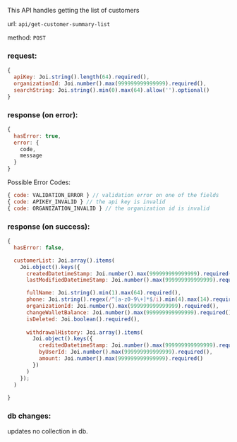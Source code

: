 This API handles getting the list of customers

url: `api/get-customer-summary-list`

method: `POST`

### request: 
```js
{
  apiKey: Joi.string().length(64).required(),
  organizationId: Joi.number().max(999999999999999).required(),
  searchString: Joi.string().min(0).max(64).allow('').optional()
}
```

### response (on error):
```js
{
  hasError: true,
  error: {
    code,
    message
  }
}
```

Possible Error Codes:
```js
{ code: VALIDATION_ERROR } // validation error on one of the fields
{ code: APIKEY_INVALID } // the api key is invalid
{ code: ORGANIZATION_INVALID } // the organization id is invalid
```

### response (on success):
```js
{
  hasError: false,

  customerList: Joi.array().items(
    Joi.object().keys({
      createdDatetimeStamp: Joi.number().max(999999999999999).required(),
      lastModifiedDatetimeStamp: Joi.number().max(999999999999999).required(),

      fullName: Joi.string().min(1).max(64).required(),
      phone: Joi.string().regex(/^[a-z0-9\+]*$/i).min(4).max(14).required(),
      organizationId: Joi.number().max(999999999999999).required(),
      changeWalletBalance: Joi.number().max(999999999999999).required(),
      isDeleted: Joi.boolean().required(),
      
      withdrawalHistory: Joi.array().items(
        Joi.object().keys({
          creditedDatetimeStamp: Joi.number().max(999999999999999).required(),
          byUserId: Joi.number().max(999999999999999).required(),
          amount: Joi.number().max(999999999999999).required()
        })
      )
    });
  )
  
}
```

### db changes:
updates no collection in db.
